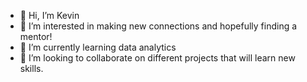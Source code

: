 - 👋 Hi, I’m Kevin
- 👀 I’m interested in making new connections and hopefully finding a mentor!
- 🌱 I’m currently learning data analytics
- 💞️ I’m looking to collaborate on different projects that will learn new skills.

<!---
kevman129/kevman129 is a ✨ special ✨ repository because its `README.md` (this file) appears on your GitHub profile.
You can click the Preview link to take a look at your changes.
--->
